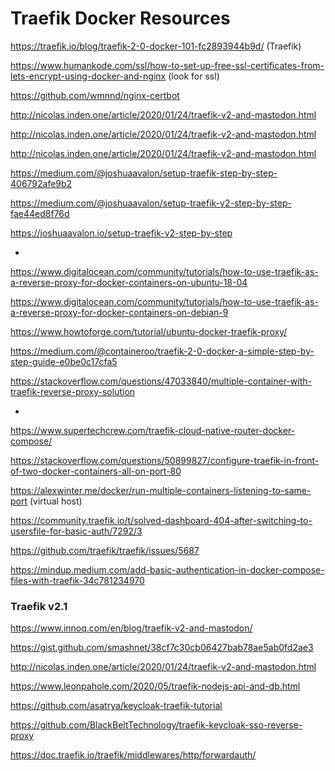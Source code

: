 # Traefik Docker Resources

https://traefik.io/blog/traefik-2-0-docker-101-fc2893944b9d/ (Traefik)

https://www.humankode.com/ssl/how-to-set-up-free-ssl-certificates-from-lets-encrypt-using-docker-and-nginx (look for ssl)

https://github.com/wmnnd/nginx-certbot

http://nicolas.inden.one/article/2020/01/24/traefik-v2-and-mastodon.html

http://nicolas.inden.one/article/2020/01/24/traefik-v2-and-mastodon.html

http://nicolas.inden.one/article/2020/01/24/traefik-v2-and-mastodon.html

https://medium.com/@joshuaavalon/setup-traefik-step-by-step-406792afe9b2

https://medium.com/@joshuaavalon/setup-traefik-v2-step-by-step-fae44ed8f76d

https://joshuaavalon.io/setup-traefik-v2-step-by-step

*

https://www.digitalocean.com/community/tutorials/how-to-use-traefik-as-a-reverse-proxy-for-docker-containers-on-ubuntu-18-04

https://www.digitalocean.com/community/tutorials/how-to-use-traefik-as-a-reverse-proxy-for-docker-containers-on-debian-9

https://www.howtoforge.com/tutorial/ubuntu-docker-traefik-proxy/

https://medium.com/@containeroo/traefik-2-0-docker-a-simple-step-by-step-guide-e0be0c17cfa5

https://stackoverflow.com/questions/47033840/multiple-container-with-traefik-reverse-proxy-solution

*

https://www.supertechcrew.com/traefik-cloud-native-router-docker-compose/

https://stackoverflow.com/questions/50899827/configure-traefik-in-front-of-two-docker-containers-all-on-port-80

https://alexwinter.me/docker/run-multiple-containers-listening-to-same-port (virtual host)

https://community.traefik.io/t/solved-dashboard-404-after-switching-to-usersfile-for-basic-auth/7292/3

https://github.com/traefik/traefik/issues/5687

https://mindup.medium.com/add-basic-authentication-in-docker-compose-files-with-traefik-34c781234970

### Traefik v2.1

https://www.innoq.com/en/blog/traefik-v2-and-mastodon/

https://gist.github.com/smashnet/38cf7c30cb06427bab78ae5ab0fd2ae3

http://nicolas.inden.one/article/2020/01/24/traefik-v2-and-mastodon.html

https://www.leonpahole.com/2020/05/traefik-nodejs-api-and-db.html

https://github.com/asatrya/keycloak-traefik-tutorial

https://github.com/BlackBeltTechnology/traefik-keycloak-sso-reverse-proxy

https://doc.traefik.io/traefik/middlewares/http/forwardauth/
